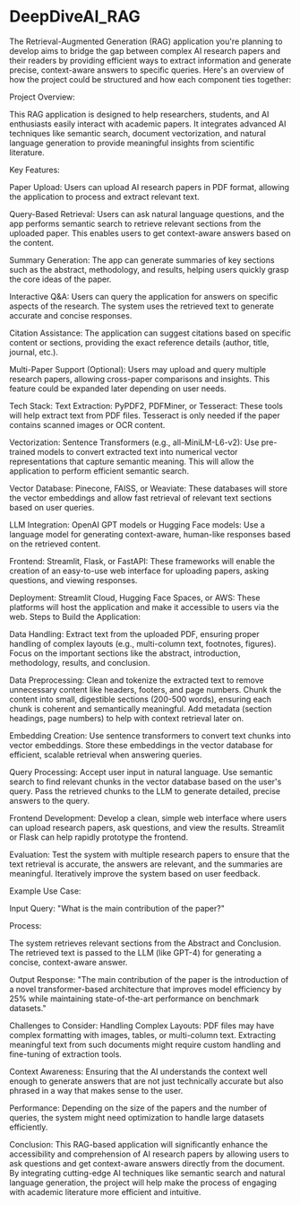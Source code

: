 # DeepDiveAI_RAG

The Retrieval-Augmented Generation (RAG) application you're planning to develop aims to bridge the gap between complex AI research papers and their readers by providing efficient ways to extract information and generate precise, context-aware answers to specific queries. Here's an overview of how the project could be structured and how each component ties together:

Project Overview:

This RAG application is designed to help researchers, students, and AI enthusiasts easily interact with academic papers. It integrates advanced AI techniques like semantic search, document vectorization, and natural language generation to provide meaningful insights from scientific literature.

Key Features:

Paper Upload:
Users can upload AI research papers in PDF format, allowing the application to process and extract relevant text.

Query-Based Retrieval:
Users can ask natural language questions, and the app performs semantic search to retrieve relevant sections from the uploaded paper. This enables users to get context-aware answers based on the content.

Summary Generation:
The app can generate summaries of key sections such as the abstract, methodology, and results, helping users quickly grasp the core ideas of the paper.

Interactive Q&A:
Users can query the application for answers on specific aspects of the research. The system uses the retrieved text to generate accurate and concise responses.

Citation Assistance:
The application can suggest citations based on specific content or sections, providing the exact reference details (author, title, journal, etc.).

Multi-Paper Support (Optional):
Users may upload and query multiple research papers, allowing cross-paper comparisons and insights. This feature could be expanded later depending on user needs.

Tech Stack:
Text Extraction:
PyPDF2, PDFMiner, or Tesseract: These tools will help extract text from PDF files. Tesseract is only needed if the paper contains scanned images or OCR content.

Vectorization:
Sentence Transformers (e.g., all-MiniLM-L6-v2): Use pre-trained models to convert extracted text into numerical vector representations that capture semantic meaning. This will allow the application to perform efficient semantic search.

Vector Database:
Pinecone, FAISS, or Weaviate: These databases will store the vector embeddings and allow fast retrieval of relevant text sections based on user queries.

LLM Integration:
OpenAI GPT models or Hugging Face models: Use a language model for generating context-aware, human-like responses based on the retrieved content.

Frontend:
Streamlit, Flask, or FastAPI: These frameworks will enable the creation of an easy-to-use web interface for uploading papers, asking questions, and viewing responses.

Deployment:
Streamlit Cloud, Hugging Face Spaces, or AWS: These platforms will host the application and make it accessible to users via the web.
Steps to Build the Application:

Data Handling:
Extract text from the uploaded PDF, ensuring proper handling of complex layouts (e.g., multi-column text, footnotes, figures). Focus on the important sections like the abstract, introduction, methodology, results, and conclusion.

Data Preprocessing:
Clean and tokenize the extracted text to remove unnecessary content like headers, footers, and page numbers.
Chunk the content into small, digestible sections (200-500 words), ensuring each chunk is coherent and semantically meaningful.
Add metadata (section headings, page numbers) to help with context retrieval later on.

Embedding Creation:
Use sentence transformers to convert text chunks into vector embeddings.
Store these embeddings in the vector database for efficient, scalable retrieval when answering queries.

Query Processing:
Accept user input in natural language.
Use semantic search to find relevant chunks in the vector database based on the user's query.
Pass the retrieved chunks to the LLM to generate detailed, precise answers to the query.

Frontend Development:
Develop a clean, simple web interface where users can upload research papers, ask questions, and view the results. Streamlit or Flask can help rapidly prototype the frontend.

Evaluation:
Test the system with multiple research papers to ensure that the text retrieval is accurate, the answers are relevant, and the summaries are meaningful. Iteratively improve the system based on user feedback.

Example Use Case:

Input Query:
"What is the main contribution of the paper?"

Process:

The system retrieves relevant sections from the Abstract and Conclusion.
The retrieved text is passed to the LLM (like GPT-4) for generating a concise, context-aware answer.

Output Response:
"The main contribution of the paper is the introduction of a novel transformer-based architecture that improves model efficiency by 25% while maintaining state-of-the-art performance on benchmark datasets."

Challenges to Consider:
Handling Complex Layouts: PDF files may have complex formatting with images, tables, or multi-column text. Extracting meaningful text from such documents might require custom handling and fine-tuning of extraction tools.

Context Awareness: Ensuring that the AI understands the context well enough to generate answers that are not just technically accurate but also phrased in a way that makes sense to the user.

Performance: Depending on the size of the papers and the number of queries, the system might need optimization to handle large datasets efficiently.

Conclusion:
This RAG-based application will significantly enhance the accessibility and comprehension of AI research papers by allowing users to ask questions and get context-aware answers directly from the document. By integrating cutting-edge AI techniques like semantic search and natural language generation, the project will help make the process of engaging with academic literature more efficient and intuitive.



